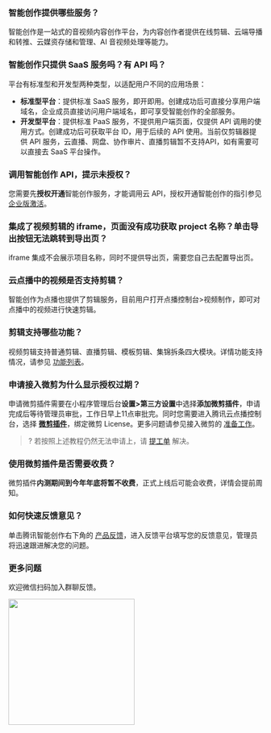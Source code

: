 [](id:q1)
### 智能创作提供哪些服务？
智能创作是一站式的音视频内容创作平台，为内容创作者提供在线剪辑、云端导播和转推、云媒资存储和管理、AI 音视频处理等能力。

[](id:q2)
### 智能创作只提供 SaaS 服务吗？有 API 吗？

平台有标准型和开发型两种类型，以适配用户不同的应用场景：

- **标准型平台**：提供标准 SaaS 服务，即开即用。创建成功后可直接分享用户端域名，企业成员直接访问用户端域名，即可享受智能创作的全部服务。
- **开发型平台**：提供标准 PaaS 服务，不提供用户端页面，仅提供 API 调用的使用方式。创建成功后可获取平台 ID，用于后续的 API 使用。当前仅剪辑器提供 API 服务，云直播、网盘、协作审片、直播剪辑暂不支持API，如有需要可以直接去 SaaS 平台操作。

[](id:q3)
### 调用智能创作 API，提示未授权？
您需要先**授权开通**智能创作服务，才能调用云 API，授权开通智能创作的指引参见 [企业版激活](https://cloud.tencent.com/document/product/1156/83467)。

[](id:q4)
### 集成了视频剪辑的 iframe，页面没有成功获取 project 名称？单击导出按钮无法跳转到导出页？
iframe 集成不会展示项目名称，同时不提供导出页，需要您自己去配置导出页。

[](id:q5)
### 云点播中的视频是否支持剪辑？
智能创作为点播也提供了剪辑服务，目前用户打开点播控制台>视频制作，即可对点播中的视频进行快速剪辑。

[](id:q6) 
### 剪辑支持哪些功能？
视频剪辑支持普通剪辑、直播剪辑、模板剪辑、集锦拆条四大模块。详情功能支持情况，请参见 [功能列表](https://cloud.tencent.com/document/product/1156/64140)。

[](id:q7)
### 申请接入微剪为什么显示授权过期？
申请微剪插件需要在小程序管理后台**设置>第三方设置**中选择**添加微剪插件**，申请完成后等待管理员审批，工作日早上11点审批完。同时您需要进入腾讯云点播控制台，选择 [**微剪插件**](https://console.cloud.tencent.com/vod/wecut)，绑定微剪 License。更多问题请参见接入微剪的 [准备工作](https://cloud.tencent.com/document/product/1156/45645)。
>?  若按照上述教程仍然无法申请上，请 [提工单](https://console.cloud.tencent.com/workorder/category) 解决。


[](id:q8)
### 使用微剪插件是否需要收费？
微剪插件**内测期间到今年年底将暂不收费**，正式上线后可能会收费，详情会提前周知。

[](id:q9)
### 如何快速反馈意见？
单击腾讯智能创作右下角的 [产品反馈](https://support.qq.com/products/101813?)，进入反馈平台填写您的反馈意见，管理员将迅速跟进解决您的问题。


### 更多问题
欢迎微信扫码加入群聊反馈。

<img src="https://main.qcloudimg.com/raw/e2d4d40ea1276ac6f50cfa5bd0cb7590.png" width=250>
